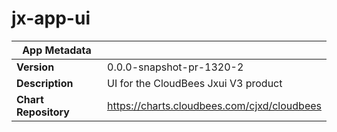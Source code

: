 # jx-app-ui

|App Metadata||
|---|---|
| **Version** | 0.0.0-snapshot-pr-1320-2 |
| **Description** | UI for the CloudBees Jxui V3 product |
| **Chart Repository** | https://charts.cloudbees.com/cjxd/cloudbees |
